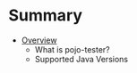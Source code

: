 # Summary

* [Overview](overview/overview.md)
   * What is pojo-tester?
   * Supported Java Versions

